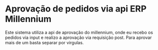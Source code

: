 # Aprovação de pedidos via api ERP Millennium
Este sistema utiliza a api de aprovação do millennium, onde eu recebo os pedidos via input e realizo a aprovação via requisição post.
Para aprovar mais de um basta separar por virgulas.

